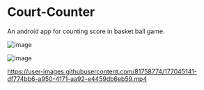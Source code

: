 # Court-Counter
An android app for counting score in basket ball game.


![image](https://user-images.githubusercontent.com/81758774/177045111-f0347a5d-c4a3-41f8-b1ef-947a5ecb7d7a.png)


![image](https://user-images.githubusercontent.com/81758774/177045105-591faa4e-cf13-4c61-a952-088f3656c43a.png)



https://user-images.githubusercontent.com/81758774/177045141-df774bb6-a950-4171-aa92-e4459db6eb59.mp4

